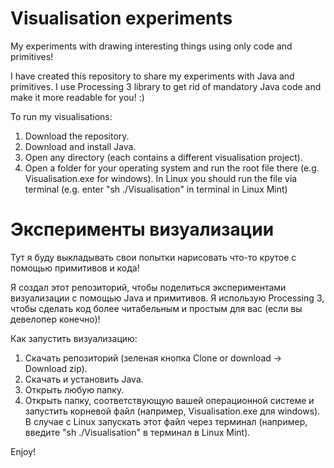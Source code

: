 # Visualisation experiments
My experiments with drawing interesting things using only code and primitives!

I have created this repository to share my experiments with Java and primitives. 
I use Processing 3 library to get rid of mandatory Java code and make it more readable for you! :)

To run my visualisations: 
1. Download the repository.
2. Download and install Java.
3. Open any directory (each contains a different visualisation project).
4. Open a folder for your operating system and run the root file there (e.g. Visualisation.exe for windows). In Linux you should run the file via terminal (e.g. enter "sh ./Visualisation" in terminal in Linux Mint)

# Эксперименты визуализации

Тут я буду выкладывать свои попытки нарисовать что-то крутое с помощью примитивов и кода!

Я создал этот репозиторий, чтобы поделиться экспериментами визуализации с помощью Java и примитивов.
Я использую Processing 3, чтобы сделать код более читабельным и простым для вас (если вы девелопер конечно)!

Как запустить визуализацию:
1. Скачать репозиторий (зеленая кнопка Clone or download -> Download zip).
2. Скачать и установить Java.
3. Открыть любую папку.
4. Открыть папку, соответствующую вашей операционной системе и запустить корневой файл (например, Visualisation.exe для windows). В случае с Linux запускать этот файл через терминал (например, введите "sh ./Visualisation" в терминал в Linux Mint).

Enjoy!
